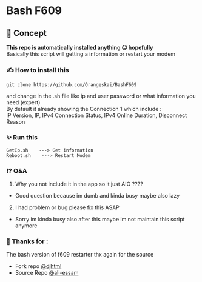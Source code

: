 # Bash F609

## 🤔 Concept
**This repo is automatically installed anything 😐 hopefully**<br />
Basically this script will getting a information or restart your modem<br />

### ✍️ How to install this
```script
git clone https://github.com/Orangeskai/BashF609
```
and change in the .sh file like ip and user password or what information you need (expert)<br />
By default it already showing the Connection 1 which include : <br />
IP Version, IP, IPv4 Connection Status, IPv4 Online Duration, Disconnect Reason

### ✨ Run this
```shell
GetIp.sh    ---> Get information
Reboot.sh    ---> Restart Modem
```

### ⁉️ Q&A
1. Why you not include it in the app so it just AIO ????<br />
- Good question because im dumb and kinda busy maybe also lazy

2. I had problem or bug please fix this ASAP<br />
- Sorry im kinda busy also after this maybe im not maintain this script anymore

### 🙏 Thanks for :
The bash version of f609 restarter thx again for the source 
- Fork repo [@djhtml](https://gist.github.com/djhtml/a005858cd5206e549fa2e1290c3906d0) 
- Source Repo [@ali-essam](https://gist.github.com/ali-essam/80b58ea170051a96108b5f320754564f)
